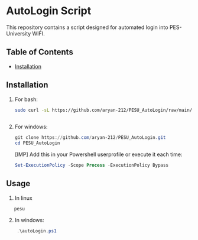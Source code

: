 # AutoLogin Script

This repository contains a script designed for automated login into PES-University WIFI.

## Table of Contents
- [Installation](#installation)

## Installation

1. For bash:
   ```bash
   sudo curl -sL https://github.com/aryan-212/PESU_AutoLogin/raw/main/Login.sh -o /usr/local/bin/pesu && sudo chmod +x /usr/local/bin/pesu
  
2. For windows:
   ```powershell
   git clone https://github.com/aryan-212/PESU_AutoLogin.git
   cd PESU_AutoLogin
   ```
   [IMP] Add this in your Powershell userprofile or execute it each time:
   ```powershell  
   Set-ExecutionPolicy -Scope Process -ExecutionPolicy Bypass
   ```

## Usage
1. In linux
```bash
   pesu
```
2. In windows:
```powershell
    .\autoLogin.ps1
```
